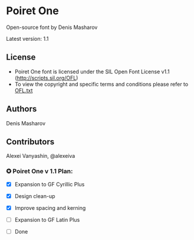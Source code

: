 Poiret One  
===

Open-source font by Denis Masharov

Latest version: 1.1

## License

- Poiret One font is licensed under the SIL Open Font License v1.1 (<http://scripts.sil.org/OFL>)
- To view the copyright and specific terms and conditions please refer to [OFL.txt](OFL.txt)

## Authors

Denis Masharov

## Contributors

Alexei Vanyashin, @alexeiva

### ✪ Poiret One v 1.1 Plan:
  -  [x] Expansion to GF Cyrillic Plus
  -  [x] Design clean-up
  -  [x] Improve spacing and kerning
  -  [ ] Expansion to GF Latin Plus
  -  [ ] Done

